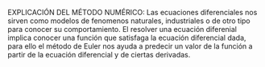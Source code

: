 EXPLICACIÓN DEL MÉTODO NUMÉRICO:
Las ecuaciones diferenciales nos sirven como modelos de fenomenos naturales, industriales o de otro tipo para conocer su comportamiento.
El resolver una ecuación diferenial implica conocer una función que satisfaga la ecuación diferencial dada, para ello
el método de Euler nos ayuda a predecir un valor de la función a partir de la ecuación diferencial y de ciertas derivadas.
